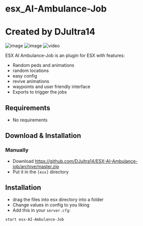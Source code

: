 # esx_AI-Ambulance-Job
# Created by DJultra14

![image](https://user-images.githubusercontent.com/66312259/161337217-f312b980-fcb4-489d-8a13-f22cf00958d3.png)
![image](https://user-images.githubusercontent.com/66312259/161337347-9cf437cd-617b-4d11-9140-b7caf858cfc3.png)
![video](https://streamable.com/hex3zs)

ESX AI Ambulance-Job is an plugin for ESX with features:

- Random peds and animations
- random locations
- easy config
- revive animations
- waypoints and user friendly interface
- Exports to trigger the jobs

## Requirements

   - No requirements



## Download & Installation

### Manually
- Download https://github.com/DJultra14/ESX-AI-Ambulance-job/archive/master.zip
- Put it in the `[esx]` directory

## Installation
- drag the files into esx directory into a folder
- Change values in config to you liking
- Add this in your `server.cfg`:

```
start esx-AI-Ambulance-Job
```









